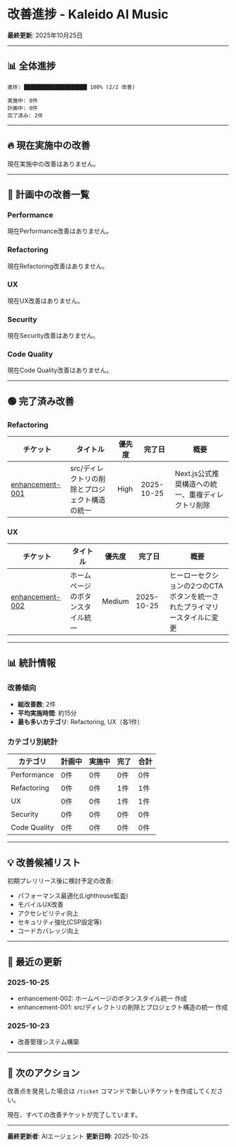 # 改善進捗 - Kaleido AI Music

**最終更新**: 2025年10月25日

---

## 📊 全体進捗

```
進捗: ████████████████████ 100% (2/2 改善)

実施中: 0件
計画中: 0件
完了済み: 2件
```

---

## 🔥 現在実施中の改善

現在実施中の改善はありません。

---

## 🔴 計画中の改善一覧

### Performance
現在Performance改善はありません。

### Refactoring
現在Refactoring改善はありません。

### UX
現在UX改善はありません。

### Security
現在Security改善はありません。

### Code Quality
現在Code Quality改善はありません。

---

## 🟢 完了済み改善

### Refactoring

| チケット | タイトル | 優先度 | 完了日 | 概要 |
|---------|---------|--------|--------|------|
| [enhancement-001](enhancement-001-remove-src-directory-structure.md) | src/ディレクトリの削除とプロジェクト構造の統一 | High | 2025-10-25 | Next.js公式推奨構造への統一、重複ディレクトリ削除 |

### UX

| チケット | タイトル | 優先度 | 完了日 | 概要 |
|---------|---------|--------|--------|------|
| [enhancement-002](enhancement-002-unify-homepage-button-styles.md) | ホームページのボタンスタイル統一 | Medium | 2025-10-25 | ヒーローセクションの2つのCTAボタンを統一されたプライマリースタイルに変更 |

---

## 📊 統計情報

### 改善傾向
- **総改善数**: 2件
- **平均実施時間**: 約15分
- **最も多いカテゴリ**: Refactoring, UX（各1件）

### カテゴリ別統計
| カテゴリ | 計画中 | 実施中 | 完了 | 合計 |
|---------|--------|--------|------|------|
| Performance | 0件 | 0件 | 0件 | 0件 |
| Refactoring | 0件 | 0件 | 1件 | 1件 |
| UX | 0件 | 0件 | 1件 | 1件 |
| Security | 0件 | 0件 | 0件 | 0件 |
| Code Quality | 0件 | 0件 | 0件 | 0件 |

---

## 💡 改善候補リスト

初期プレリリース後に検討予定の改善:
- パフォーマンス最適化(Lighthouse監査)
- モバイルUX改善
- アクセシビリティ向上
- セキュリティ強化(CSP設定等)
- コードカバレッジ向上

---

## 📝 最近の更新

### 2025-10-25
- enhancement-002: ホームページのボタンスタイル統一 作成
- enhancement-001: src/ディレクトリの削除とプロジェクト構造の統一 作成

### 2025-10-23
- 改善管理システム構築

---

## 🎯 次のアクション

改善点を発見した場合は `/ticket` コマンドで新しいチケットを作成してください。

現在、すべての改善チケットが完了しています。

---

**最終更新者**: AIエージェント
**更新日時**: 2025-10-25
